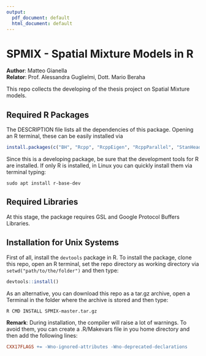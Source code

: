 ```yaml
---
output:
  pdf_document: default
  html_document: default
---
```

# SPMIX - Spatial Mixture Models in R
<strong>Author</strong>: Matteo Gianella <br>
<strong>Relator</strong>: Prof. Alessandra Guglielmi, Dott. Mario Beraha

This repo collects the developing of the thesis project on Spatial Mixture models.

## Required R Packages
The DESCRIPTION file lists all the dependencies of this package. Opening an R terminal, these can be easily installed via
```r
install.packages(c("BH", "Rcpp", "RcppEigen", "RcppParallel", "StanHeaders", "RProtoBuf"))
```
Since this is a developing package, be sure that the development tools for R are installed. If only R is installed, in Linux you can quickly install them via terminal typing:
```shell
sudo apt install r-base-dev
```
## Required Libraries
At this stage, the package requires GSL and Google Protocol Buffers Libraries.

## Installation for Unix Systems
First of all, install the <code>devtools</code> package in R. To install the package, clone this repo, open an R terminal, set the repo directory as working directory via <code>setwd("path/to/the/folder")</code> and then type:
```r
devtools::install()
```
As an alternative, you can download this repo as a tar.gz archive, open a Terminal in the folder where the archive is stored and then type:
```shell
R CMD INSTALL SPMIX-master.tar.gz
```
<strong>Remark</strong>: During installation, the compiler will raise a lot of warnings. To avoid them, you can create a .R/Makevars file in you home directory and then add the following lines:
```makefile
CXX17FLAGS += -Wno-ignored-attributes -Wno-deprecated-declarations
```
